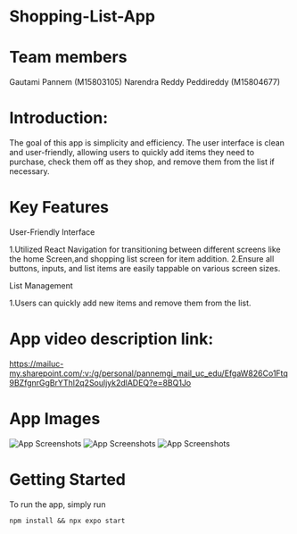 # Shopping-List-App
# Team members
Gautami Pannem (M15803105)
Narendra Reddy Peddireddy (M15804677)

# Introduction:
The goal of this app is simplicity and efficiency. The user interface is clean and user-friendly, allowing users to quickly add items they need to purchase, check them off as they shop, and remove them from the list if necessary. 

# Key Features

User-Friendly Interface

1.Utilized React Navigation for transitioning between different screens like the home Screen,and shopping list screen for  item addition.
2.Ensure all buttons, inputs, and list items are easily tappable on various screen sizes.

List Management

1.Users can quickly add new items and remove them from the list.

# App video description link:

https://mailuc-my.sharepoint.com/:v:/g/personal/pannemgi_mail_uc_edu/EfgaW826Co1Ftq9BZfgnrGgBrYThl2q2Souljyk2dlADEQ?e=8BQ1Jo

# App Images
![App Screenshots](./AppScreenshots/AppScreenshot1.png)
![App Screenshots](./AppScreenshots/AppScreenshot2.png)
![App Screenshots](./AppScreenshots/AppScreenshot3.png)

# Getting Started

To run the app, simply run

```npm install && npx expo start```




